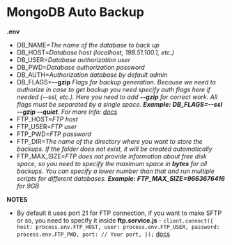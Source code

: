 # MongoDB Auto Backup

**.env**

- DB_NAME=_The name of the database to back up_
- DB_HOST=_Database host (localhost, 198.51.100.1, etc.)_
- DB_USER=_Database authorization user_
- DB_PWD=_Database authorization password_
- DB_AUTH=_Authorization database by default admin_
- DB_FLAGS=**--gzip** _Flags for backup generation.
Because we need to authorize in case to get backup you need specify auth flags here if needed (--ssl, etc.).
Here you need to add **--gzip** for correct work. All flags must be separated by a single space. **Example:** **DB_FLAGS=--ssl --gzip --quiet**. For more info: [docs](https://www.mongodb.com/docs/database-tools/mongodump/#options)_
- FTP_HOST=_FTP host_
- FTP_USER=_FTP user_
- FTP_PWD=_FTP password_
- FTP_DIR=_The name of the directory where you want to store the backups. If the folder does not exist, it will be created automatically_
- FTP_MAX_SIZE=_FTP does not provide information about free disk space, so you need to specify the maximum space in **bytes** for all backups. You can specify a lower number than that and run multiple scripts for different databases. **Example:** **FTP_MAX_SIZE=9663676416** for 9GB_

**NOTES**

- By default it uses port 21 for FTP connection, if you want to make SFTP or so, you need to specify it inside **ftp.service.js** - 
    `client.connect({
      host: process.env.FTP_HOST,
      user: process.env.FTP_USER,
      password: process.env.FTP_PWD,
      port: // Your port,
    });`
    [docs](https://www.npmjs.com/package/ftp#methods)
